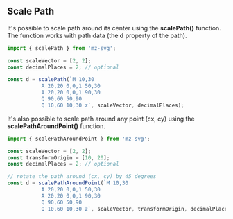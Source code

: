 ## Scale Path

It's possible to scale path around its center using the **scalePath()** function. The function works with path data (the **d** property of the path).

```js
import { scalePath } from 'mz-svg';

const scaleVector = [2, 2];
const decimalPlaces = 2; // optional

const d = scalePath(`M 10,30
           A 20,20 0,0,1 50,30
           A 20,20 0,0,1 90,30
           Q 90,60 50,90
           Q 10,60 10,30 z`, scaleVector, decimalPlaces);
```

It's also possible to scale path around any point (cx, cy) using the **scalePathAroundPoint()** function.

```js
import { scalePathAroundPoint } from 'mz-svg';

const scaleVector = [2, 2];
const transformOrigin = [10, 20];
const decimalPlaces = 2; // optional

// rotate the path around (cx, cy) by 45 degrees
const d = scalePathAroundPoint(`M 10,30
           A 20,20 0,0,1 50,30
           A 20,20 0,0,1 90,30
           Q 90,60 50,90
           Q 10,60 10,30 z`, scaleVector, transformOrigin, decimalPlaces);
```
